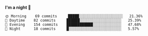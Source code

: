 <!--START_SECTION:waka-->
**I'm a night 🦉** 

```text
🌞 Morning    69 commits     █████░░░░░░░░░░░░░░░░░░░░   21.36% 
🌆 Daytime    82 commits     ██████░░░░░░░░░░░░░░░░░░░   25.39% 
🌃 Evening    154 commits    ████████████░░░░░░░░░░░░░   47.68% 
🌙 Night      18 commits     █░░░░░░░░░░░░░░░░░░░░░░░░   5.57%

```



<!--END_SECTION:waka-->

